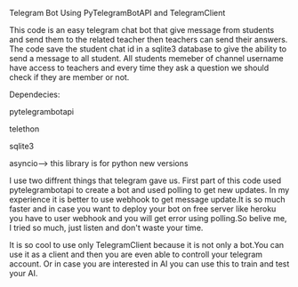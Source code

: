 <p>Telegram Bot Using PyTelegramBotAPI and TelegramClient</p>


This code is an easy telegram chat bot that give message from students and send them to the related teacher then teachers can send their answers.
The code save the student chat id in a sqlite3 database to give the ability to send a message to all student.
All students memeber of channel username have access to teachers and every time they ask a question we should check if they are member or not.

<p>Dependecies:</p>
<div>
	<p>          pytelegrambotapi</p>
	<p>          telethon</p>
	<p>          sqlite3</p>
	<p>          asyncio--> this library is for python new versions</p>
</div>


I use two diffrent things that telegram gave us.
First part of this code used pytelegrambotapi to create a bot and used polling to get new updates.
In my experience it is better to use webhook to get message update.It is so much faster and in case you want to deploy your bot on free server like heroku you have to user webhook and you will get error using polling.So belive me, I tried so much, just listen and don't waste your time.

It is so cool to use only TelegramClient because it is not only a bot.You can use it as a client and then you are even able to controll your telegram account. Or in case you are interested in AI
you can use this to train and test your AI.
